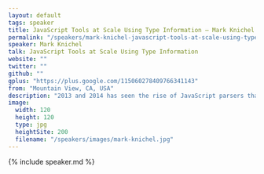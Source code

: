 ```yaml
---
layout: default
tags: speaker
title: JavaScript Tools at Scale Using Type Information – Mark Knichel
permalink: "/speakers/mark-knichel-javascript-tools-at-scale-using-type-information.html"
speaker: Mark Knichel
talk: JavaScript Tools at Scale Using Type Information
website: ""
twitter: ""
github: ""
gplus: "https://plus.google.com/115060278409766341143"
from: "Mountain View, CA, USA"
description: "2013 and 2014 has seen the rise of JavaScript parsers that generate a consumable AST (such as Esprima or Acorn) and static analysis tools that operate on that AST (eslint, esmangle, or escodegen, or graspjs). These tools all operate on the structure of JS but have to rely on the AST node type or full name to modify the underlying code. With type information, static analysis and refactoring tools could be made more powerful by being able to accurately refer to any JavaScript statement in the codebase.\n\nIn this talk I’ll show how to use declared and inferred type information to make JavaScript safer to use at scale (think prevent XSS) and how to use simple JavaScript templates to apply complex automated refactorings in minutes throughout extremely large code bases."
image: 
  width: 120
  height: 120
  type: jpg
  heightSite: 200
  filename: "/speakers/images/mark-knichel.jpg"
---
```


{% include speaker.md %}
